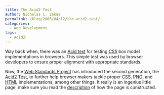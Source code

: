 ```yaml
---
title: The Acid2 Test
author: Nicholas C. Zakas
permalink: /blog/2005/04/12/the-acid2-test/
categories:
  - Web Development
tags:
  - Acid2
---
```

Way back when, there was an <a title="CSS Acid Test" rel="external" href="http://www.w3.org/Style/CSS/Test/CSS1/current/sec5526c.htm">Acid test</a> for testing <acronym title="Cascading Style Sheets">CSS</acronym> box model implementations in browsers. This simple test was used by browser developers to ensure proper alignment with appropriate standards.

Now, the <a title="Web Standards Project" rel="external" href="http://www.webstandards.org">Web Standards Project</a> has introduced the second generation, the <a title="Acid2 Test" rel="external" href="http://webstandards.org/act/acid2/">Acid2 Test</a>, to further help browser makers tackle proper <acronym title="Cascading Style Sheets">CSS</acronym>, <acronym title="Portable Network Graphics">PNG</acronym>, and <acronym title="Hyper Text Markup Language">HTML</acronym> implementations, among other things. It really is an ingenius little page, make sure you read the <a title="Acid2: the guided tour" rel="external" href="http://webstandards.org/act/acid2/guide.html">description</a> of how the page is constructed.
